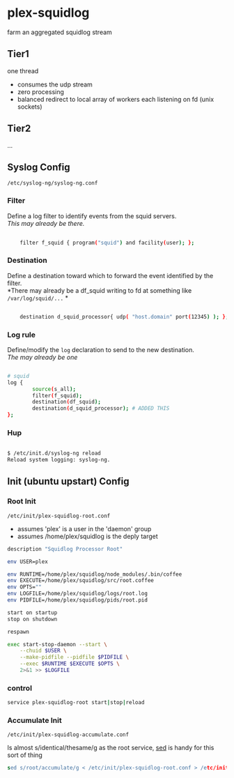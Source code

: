 plex-squidlog
=============

farm an aggregated squidlog stream

Tier1
-----

one thread

* consumes the udp stream
* zero processing
* balanced redirect to local array of workers each listening on fd (unix sockets)

Tier2
-----

...




Syslog Config
-------------

`/etc/syslog-ng/syslog-ng.conf` 

### Filter

Define a log filter to identify events from the squid servers. <br /> 
*This may already be there.*

```bash
    
    filter f_squid { program("squid") and facility(user); };

```

### Destination

Define a destination toward which to forward the event identified by the filter. <br /> 
*There may already be a df_squid writing to fd at something like `/var/log/squid/...` *


```bash

    destination d_squid_processor{ udp( "host.domain" port(12345) ); };

```

### Log rule

Define/modify the `log` declaration to send to the new destination. <br />
*The may already be one*

```bash 

# squid
log {
        source(s_all);
        filter(f_squid);
        destination(df_squid);
        destination(d_squid_processor); # ADDED THIS
};


```

### Hup

```bash

$ /etc/init.d/syslog-ng reload
Reload system logging: syslog-ng.

```


Init (ubuntu upstart) Config
----------------------------

### Root Init 

`/etc/init/plex-squidlog-root.conf`

* assumes 'plex' is a user in the 'daemon' group
* assumes /home/plex/squidlog is the deply target


```bash 
description "Squidlog Processor Root"

env USER=plex

env RUNTIME=/home/plex/squidlog/node_modules/.bin/coffee
env EXECUTE=/home/plex/squidlog/src/root.coffee
env OPTS=""
env LOGFILE=/home/plex/squidlog/logs/root.log
env PIDFILE=/home/plex/squidlog/pids/root.pid

start on startup
stop on shutdown

respawn

exec start-stop-daemon --start \
    --chuid $USER \
    --make-pidfile --pidfile $PIDFILE \
    --exec $RUNTIME $EXECUTE $OPTS \
    2>&1 >> $LOGFILE
```

### control

```bash 
service plex-squidlog-root start|stop|reload
```

### Accumulate Init

`/etc/init/plex-squidlog-accumulate.conf`

Is almost s/identical/thesame/g as the root service, [sed](http://en.wikipedia.org/wiki/Sed) is handy for this sort of thing

```sed
sed s/root/accumulate/g < /etc/init/plex-squidlog-root.conf > /etc/init/plex-squidlog-accumulate.conf

```


